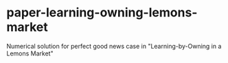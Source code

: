 # paper-learning-owning-lemons-market
Numerical solution for perfect good news case in "Learning-by-Owning in a Lemons Market"
